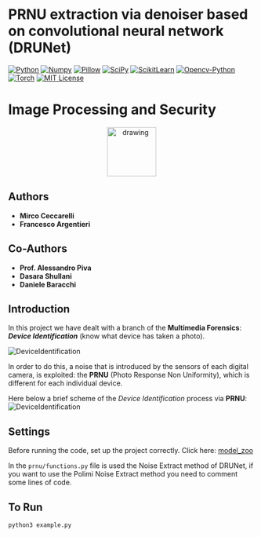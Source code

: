 

# PRNU extraction via denoiser based on convolutional neural network (DRUNet)

[![Python](https://img.shields.io/badge/Python-3.8.10-green?style=plastic)](https://www.python.org/downloads/release/python-3810/)
[![Numpy](https://img.shields.io/badge/Numpy-1.21.1-orange?style=plastic)](https://pypi.org/project/numpy/)
[![Pillow](https://img.shields.io/badge/Pillow-7.0-red?style=plastic)](https://pypi.org/project/Pillow/)
[![SciPy](https://img.shields.io/badge/Scipy-1.7.1-9cf?style=plastic)](https://pypi.org/project/scipy/)
[![ScikitLearn](https://img.shields.io/badge/ScikitLearn-1.0.1-9cf?style=plastic)](https://pypi.org/project/scikit-learn/)
[![Opencv-Python](https://img.shields.io/badge/Opencv-4.5.3.56-success?style=plastic)](https://pypi.org/project/opencv-python/)
[![Torch](https://img.shields.io/badge/Torch-1.9.1-success?style=plastic)](https://pypi.org/project/torch/)
[![MIT License](https://img.shields.io/badge/License-MIT-blueviolet?style=plastic)](https://opensource.org/licenses/mit-license.php)


# Image Processing and Security
<p align="center">
    <img src="https://res.craft.do/user/full/63cec524-c1b6-57b4-8157-df0476f848cb/doc/50B32844-863A-4BD6-BEF0-752499782CF9/AEC4710F-EA46-427A-AD8C-8ADECECC3A92_2/LogoUnifi.png" alt="drawing" width="100"/>
</p>

## Authors
- **Mirco Ceccarelli**
- **Francesco Argentieri**

## Co-Authors
- **Prof. Alessandro Piva**
- **Dasara Shullani**
- **Daniele Baracchi**

## Introduction
In this project we have dealt with a branch of the **Multimedia Forensics**: ***Device Identification*** (know what device has taken a photo).

![DeviceIdentification](https://res.craft.do/user/full/63cec524-c1b6-57b4-8157-df0476f848cb/doc/50B32844-863A-4BD6-BEF0-752499782CF9/587EC1A1-FBAD-42F4-ADF0-AD8EF305C34E_2/DeviceIdentifcation.png)

In order to do this, a noise that is introduced by the sensors of each digital camera, is exploited: the **PRNU** (Photo Response Non Uniformity), which is different for each individual device.

Here below a brief scheme of the *Device Identification* process via **PRNU**:
![DeviceIdentification](https://res.craft.do/user/full/63cec524-c1b6-57b4-8157-df0476f848cb/doc/50B32844-863A-4BD6-BEF0-752499782CF9/9A27C2CD-8046-4155-898A-F7CD270603D4_2/Fasi%20dellestrazione%20del%20PRNU.png)

## Settings
Before running the code, set up the project correctly.
Click here: [model_zoo](model_zoo)

In the `prnu/functions.py` file is used the Noise Extract method of DRUNet, if you want to use the Polimi Noise Extract method you need to comment some lines of code.

## To Run
```angular2html
python3 example.py
```


